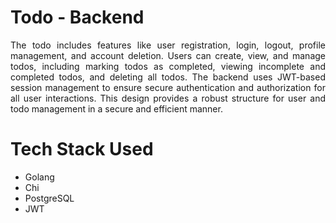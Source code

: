 # Todo - Backend

<div align="justify"> The todo includes features like user registration, login, logout, profile management, and account deletion. Users can create, view, and manage todos, including marking todos as completed, viewing incomplete and completed todos, and deleting all todos. The backend uses JWT-based session management to ensure secure authentication and authorization for all user interactions. This design provides a robust structure for user and todo management in a secure and efficient manner. <div>

# Tech Stack Used

<ul>
  <li>Golang</li>
  <li>Chi</li>
  <li>PostgreSQL</li>
  <li>JWT</li>
</ul>
